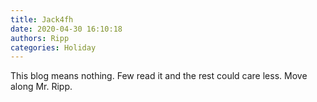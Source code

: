 ```yaml
---
title: Jack4fh
date: 2020-04-30 16:10:18
authors: Ripp
categories: Holiday
---
```


 This blog means nothing. Few read it and the rest could care less. Move along Mr. Ripp.